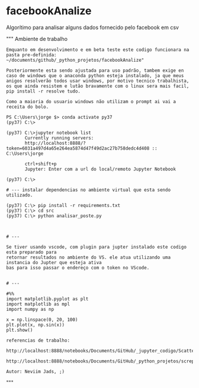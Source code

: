 # facebookAnalize

Algorítimo para analisar alguns dados fornecido pelo facebook em csv

""" Ambiente de trabalho 

    Emquanto em desenvolvimento e em beta teste este codigo funcionara na pasta pre-definida:
    ~/documents/github/_python_projetos/facebookAnalize"

    Posteriormente esta sendo ajustada para uso padrão, tambem exige en caso de windows que o anaconda python esteja instalado, ja que meus anigos resolverão todos usar windows, por motivo tecnico trabalhista, os que ainda resistem e lutão bravamente com o linux sera mais facil, pip install -r resolve tudo.

    Como a maioria do usuario windows não utilizam o prompt ai vai a receita do bolo.

    PS C:\Users\jorge $> conda activate py37
    (py37) C:\>

    (py37) C:\>jupyter notebook list
           Currently running servers:
           http://localhost:8888/?token=6031a497d4a65e264ea5874d47f49d2ac27b758dedc4d408 :: C:\Users\jorge

           ctrl+shift+p
           Jupyter: Enter com a url do local/remoto Jupyter Notebook

    (py37) C:\>

    # --- instalar dependencias no ambiente virtual que esta sendo utilizado.

    (py37) C:\> pip install -r requirements.txt
    (py37) C:\> cd src
    (py37) C:\> python analisar_poste.py



    # ---

    Se tiver usando vscode, com plugin para jupter instalado este codigo esta preparado para
    retornar resultados no ambiente do VS. ele atua utilizando uma instancia do Jupter que esteja ativa 
    bas para isso passar o endereço com o token no VScode.


    # ---

    #%%
    import matplotlib.pyplot as plt
    import matplotlib as mpl
    import numpy as np

    x = np.linspace(0, 20, 100)
    plt.plot(x, np.sin(x))
    plt.show() 

    referencias de trabalho:
        http://localhost:8888/notebooks/Documents/GitHub/_jupyter_codigo/Scatterplot.ipynb
        http://localhost:8888/notebooks/Documents/GitHub/_python_projetos/screping/referencia/facebook_fanpage_analysis/Facebook_fcn.ipynb

    Autor: Neviim Jads, ;)
"""

